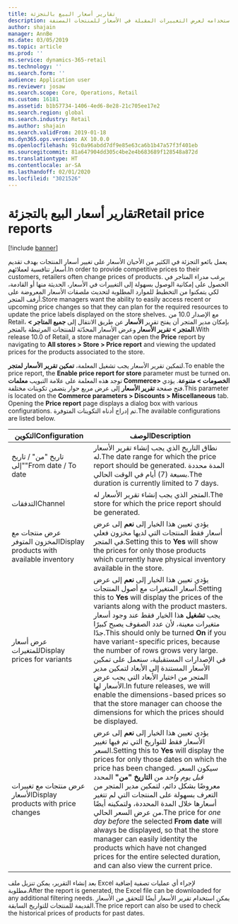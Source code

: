 ```yaml
---
title: تقارير أسعار البيع بالتجزئة
description: يوفر هذا الموضوع نظرة عامة حول ميزة تقرير الأسعار الذي يمكن استخدامه لعرض التغييرات المقبلة في الأسعار للمنتجات المصنفة.
author: shajain
manager: AnnBe
ms.date: 03/05/2019
ms.topic: article
ms.prod: ''
ms.service: dynamics-365-retail
ms.technology: ''
ms.search.form: ''
audience: Application user
ms.reviewer: josaw
ms.search.scope: Core, Operations, Retail
ms.custom: 16181
ms.assetid: b1b57734-1406-4ed6-8e28-21c705ee17e2
ms.search.region: global
ms.search.industry: Retail
ms.author: shajain
ms.search.validFrom: 2019-01-18
ms.dyn365.ops.version: AX 10.0.0
ms.openlocfilehash: 91c0a96abdd7df9e85e63ca6b1b47a57f3f401eb
ms.sourcegitcommit: 81a647904dd305c4be2e4b683689f128548a872d
ms.translationtype: HT
ms.contentlocale: ar-SA
ms.lasthandoff: 02/01/2020
ms.locfileid: "3021526"
---
```

# <a name="retail-price-reports"></a><span data-ttu-id="8bdae-103">تقارير أسعار البيع بالتجزئة</span><span class="sxs-lookup"><span data-stu-id="8bdae-103">Retail price reports</span></span>

[!include [banner](includes/banner.md)]


<span data-ttu-id="8bdae-104">يعمل بائعو التجزئة في الكثير من الأحيان الأسعار على تغيير أسعار المنتجات بهدف تقديم أسعار تنافسية لعملائهم.</span><span class="sxs-lookup"><span data-stu-id="8bdae-104">In order to provide competitive prices to their customers, retailers often change prices of products.</span></span> <span data-ttu-id="8bdae-105">يرغب مدراء المتاجر في الحصول على إمكانية الوصول بسهولة إلى التغييرات في الأسعار، الحديثة منها أو القادمة، لكي يتمكنوا من التخطيط للموارد المطلوبة لتحديث ملصقات الأسعار المعروضة على أرفف المتجر.</span><span class="sxs-lookup"><span data-stu-id="8bdae-105">Store managers want the ability to easily access recent or upcoming price changes so that they can plan for the required resources to update the price labels displayed on the store shelves.</span></span> <span data-ttu-id="8bdae-106">مع الإصدار 10.0 من Retail، بإمكان مدير المتجر أن يفتح تقرير **الأسعار** عن طريق الانتقال إلى **جميع المتاجر \> المتجر \> تقرير الأسعار** وعرض الأسعار المحدّثة للمنتجات المرتبطة بالمتجر.</span><span class="sxs-lookup"><span data-stu-id="8bdae-106">With release 10.0 of Retail, a store manager can open the **Price** report by navigating to **All stores \> Store \> Price report** and viewing the updated prices for the products associated to the store.</span></span> 

<span data-ttu-id="8bdae-107">لتمكين تقرير الأسعار يجب تشغيل المعلمة، **تمكين تقرير الأسعار لمتجر**.</span><span class="sxs-lookup"><span data-stu-id="8bdae-107">To enable the price report, the **Enable price report for store** parameter must be turned on.</span></span> <span data-ttu-id="8bdae-108">توجد هذه المعلمة على علامة التبويب **معلمات Commerce\> الخصومات \> متنوعة‬**. يؤدي فتح صفحة **تقرير الأسعار** إلى عرض مربع حوار يتضمن تكوينات مختلفة.</span><span class="sxs-lookup"><span data-stu-id="8bdae-108">This parameter is located on the **Commerce parameters \> Discounts \> Miscellaneous** tab. Opening the **Price report** page displays a dialog box with various configurations.</span></span> <span data-ttu-id="8bdae-109">تم إدراج أدناه التكوينات المتوفرة.</span><span class="sxs-lookup"><span data-stu-id="8bdae-109">The available configurations are listed below.</span></span>

| <span data-ttu-id="8bdae-110">التكوين</span><span class="sxs-lookup"><span data-stu-id="8bdae-110">Configuration</span></span> | <span data-ttu-id="8bdae-111">‏‏الوصف</span><span class="sxs-lookup"><span data-stu-id="8bdae-111">Description</span></span> |
|---|---|
| <span data-ttu-id="8bdae-112">تاريخ "من" / تاريخ "إلى"</span><span class="sxs-lookup"><span data-stu-id="8bdae-112">From date / To date</span></span>| <span data-ttu-id="8bdae-113">نطاق التاريخ الذي يجب إنشاء تقرير الأسعار له.</span><span class="sxs-lookup"><span data-stu-id="8bdae-113">The date range for which the price report should be generated.</span></span> <span data-ttu-id="8bdae-114">المدة محددة بسبعة (7) أيام في الوقت الحالي.</span><span class="sxs-lookup"><span data-stu-id="8bdae-114">The duration is currently limited to 7 days.</span></span> |
| <span data-ttu-id="8bdae-115">التدفقات</span><span class="sxs-lookup"><span data-stu-id="8bdae-115">Channel</span></span>| <span data-ttu-id="8bdae-116">المتجر الذي يجب إنشاء تقرير الأسعار له.</span><span class="sxs-lookup"><span data-stu-id="8bdae-116">The store for which the price report should be generated.</span></span> |
| <span data-ttu-id="8bdae-117">عرض منتجات مع المخزون المتوفر</span><span class="sxs-lookup"><span data-stu-id="8bdae-117">Display products with available inventory</span></span>| <span data-ttu-id="8bdae-118">يؤدي تعيين هذا الخيار إلى **نعم** إلى عرض أسعار فقط المنتجات التي لديها مخزون فعلي في المتجر.</span><span class="sxs-lookup"><span data-stu-id="8bdae-118">Setting this to **Yes** will show the prices for only those products which currently have physical inventory available in the store.</span></span> |
| <span data-ttu-id="8bdae-119">عرض أسعار للمتغيرات</span><span class="sxs-lookup"><span data-stu-id="8bdae-119">Display prices for variants</span></span> | <span data-ttu-id="8bdae-120">يؤدي تعيين هذا الخيار إلى **نعم** إلى عرض أسعار المتغيرات مع أصول المنتجات.</span><span class="sxs-lookup"><span data-stu-id="8bdae-120">Setting this to **Yes** will display the prices of the variants along with the product masters.</span></span> <span data-ttu-id="8bdae-121">يجب **تشغيل** هذا الخيار فقط عند وجود أسعار متغيرات معينة، لأن عدد الصفوف يصبح كبيرًا جدًا.</span><span class="sxs-lookup"><span data-stu-id="8bdae-121">This should only be turned **On** if you have variant-specific prices, because the number of rows grows very large.</span></span> <span data-ttu-id="8bdae-122">في الإصدارات المستقبلية، سنعمل على تمكين الأسعار المستندة إلى الأبعاد لتمكين مدير المتجر من اختيار الأبعاد التي يجب عرض الأسعار لها.</span><span class="sxs-lookup"><span data-stu-id="8bdae-122">In future releases, we will enable the dimensions-based prices so that the store manager can choose the dimensions for which the prices should be displayed.</span></span> |
| <span data-ttu-id="8bdae-123">عرض منتجات مع تغييرات الأسعار</span><span class="sxs-lookup"><span data-stu-id="8bdae-123">Display products with price changes</span></span> | <span data-ttu-id="8bdae-124">يؤدي تعيين هذا الخيار إلى **نعم** إلى عرض الأسعار فقط للتواريخ التي تم فيها تغيير السعر.</span><span class="sxs-lookup"><span data-stu-id="8bdae-124">Setting this to **Yes** will display the prices for only those dates on which the price has been changed.</span></span> <span data-ttu-id="8bdae-125">سيكون السعر *قبل يوم واحد* من **التاريخ "من"** المحدد معروضًا بشكل دائم، لتمكين مدير المتجر من التعرف بسهولة على المنتجات التي لم تتغير أسعارها خلال المدة المحددة، ولتمكينه أيضًا من عرض السعر الحالي.</span><span class="sxs-lookup"><span data-stu-id="8bdae-125">The price for *one day before* the selected **From date** will always be displayed, so that the store manager can easily identity the products which have not changed prices for the entire selected duration, and can also view the current price.</span></span> |

<span data-ttu-id="8bdae-126">بعد إنشاء التقرير، يمكن تنزيل ملف Excel لإجراء أي عمليات تصفية إضافية مطلوبة.</span><span class="sxs-lookup"><span data-stu-id="8bdae-126">After the report is generated, the Excel file can be downloaded for any additional filtering needs.</span></span> <span data-ttu-id="8bdae-127">يمكن استخدام تقرير الأسعار أيضًا للتحقق من الأسعار القديمة للمنتجات للتواريخ السابقة.</span><span class="sxs-lookup"><span data-stu-id="8bdae-127">The price report can also be used to check the historical prices of products for past dates.</span></span>
